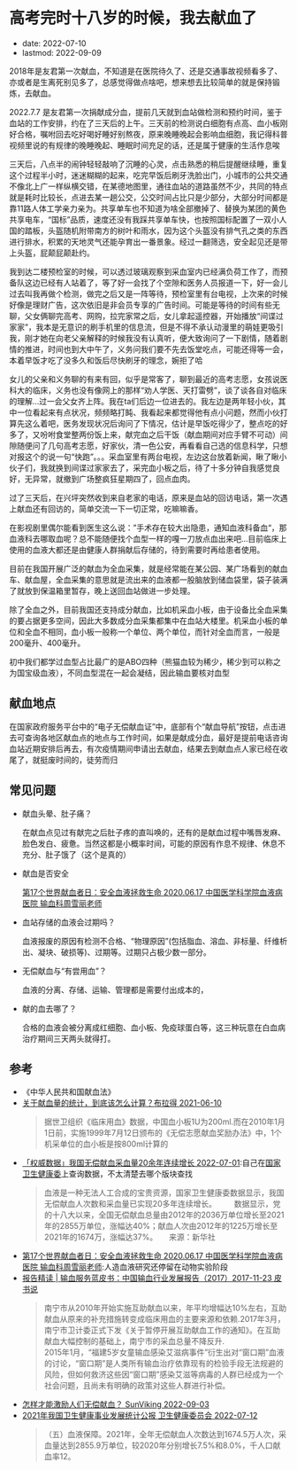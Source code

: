 # 高考完时十八岁的时候，我去献血了
- date: 2022-07-10
- lastmod: 2022-09-09

2018年是友君第一次献血，不知道是在医院待久了、还是交通事故视频看多了、亦或者是生离死别见多了，总感觉得做点啥吧，想来想去比较简单的就是保持锻炼，去献血。

2022.7.7 是友君第一次捐献成分血，提前几天就到血站做检测和预约时间，鉴于血站的工作安排，约在了三天后的上午。三天前的检测说白细胞有点高、血小板刚好合格，嘱咐回去吃好喝好睡好别熬夜，原来晚睡晚起会影响血细胞，我记得科普视频里说的有规律的晚睡晚起、睡眠时间充足的话，还是属于健康的生活作息唉

三天后，八点半的闹钟轻轻敲响了沉睡的心灵，点击熟悉的稍后提醒继续睡，重复这个过程半小时，迷迷糊糊的起来，吃完早饭后刷牙洗脸出门，小城市的公共交通不像北上广一样纵横交错，在某德地图里，通往血站的道路虽然不少，共同的特点就是耗时比较长，点进去某一趟公交，公交时间占比只是少部分，大部分时间都是靠11路人体工学亲力亲为。共享单车也不知道为啥全部撤掉了、替换为某团的黄色共享电车，“国标”品质，速度还没有我踩共享单车快，也按照国标配置了一双小人国的踏板，头盔随机附带南方的树叶和雨水，因为这个头盔没有排气孔之类的东西进行排水，积累的天地灵气还能孕育出一番景象。经过一翻筛选，安全起见还是带上头盔，屁颠屁颠赴约。

我到达二楼预检室的时候，可以透过玻璃观察到采血室内已经满负荷工作了，而预备队这边已经有人站着了，等了好一会找了个空隙和医务人员报道一下，好一会儿过去叫我再做个检测，做完之后又是一阵等待，预检室里有台电视，上次来的时候好像是理财广告，这次依旧是非会员专享的广告时间。可能是等待的时间有些无聊，父女俩聊完高考、网购，拉完家常之后，女儿拿起遥控器，开始播放“间谍过家家”，我本是无意识的刷手机里的信息流，但是不得不承认动漫里的萌娃更吸引我，刚才她在向老父亲解释的时候我没有认真听，便大致询问了一下剧情，随着剧情的推进，时间也到大中午了，义务问我们要不先去饭堂吃点，可能还得等一会，本着早饭才吃了没多久和饭后尽快刷牙的理念，婉拒了哈

女儿的父亲和义务聊的有来有回，似乎是常客了，聊到最近的高考志愿，女孩说医科大的临床，义务也没有像网上的那样“劝人学医、天打雷劈”，谈了谈各自对临床的理解...过一会父女齐上阵。我在ta们后边一位进去的。我左边是两年轻小伙，其中一位看起来有点状况，频频略打盹、我看起来都觉得他有点小问题，然而小伙打算先这么着吧，医务发现状况后询问了下情况，估计是早饭吃得少了，整点吃的好多了，又吩咐食堂整两份饭上来，献完血之后干饭（献血期间对应手臂不可动）间隙随便问了几句高考志愿，好家伙，清一色公安，再看看自己选的信息科学，只想对报这个的说一句“快跑”。。。采血室里有两台电视，左边这台放着新闻，瞅了瞅小伙子们，我就换到间谍过家家去了，采完血小板之后，待了十多分钟自我感觉良好，无异常，就撤到广场整疯狂星期四了，回点血肉。

过了三天后，在兴坪突然收到来自老家的电话，原来是血站的回访电话，第一次遇上献血还有回访的，简单交流一下一切正常，吃嘛嘛香。

在影视剧里偶尔能看到医生这么说：”手术存在较大出隐患，通知血液科备血“，那血液科去哪取血呢？总不能随便找个血型一样的嘎一刀放点血出来吧...目前临床上使用的血液大都还是由健康人群捐献后存储的，待到需要时再给患者使用。

目前在我国开展广泛的献血为全血采集，就是经常能在某公园、某广场看到的献血车、献血屋，全血采集的意思就是流出来的血液都一股脑放到储血袋里，袋子装满了就放到保温箱里暂存，晚上送回血站做进一步处理。

除了全血之外，目前我国还支持成分献血，比如机采血小板，由于设备比全血采集的要占据更多空间，因此大多数成分血采集都集中在血站大楼里。机采血小板的单位和全血不相同，血小板一般称一个单位、两个单位，而针对全血而言，一般是200毫升、400毫升。

初中我们都学过血型占比最广的是ABO四种（熊猫血较为稀少，稀少到可以称之为国宝级血液），不同血型混在一起会凝结，因此输血要核对血型

## 献血地点

在国家政府服务平台中的“电子无偿献血证”中，底部有个“献血导航”按钮，点击进去可查询各地区献血点的地点与工作时间，如果是献成分血，最好是提前电话咨询血站近期安排后再去，有次疫情期间申请出去献血，结果去到献血点人家已经在收尾了，就挺废时间的，徒劳而归


## 常见问题

- 献血头晕、肚子痛？

  在献血点见过有献完之后肚子疼的直叫唤的，还有的是献血过程中嘴唇发麻、脸色发白、疲惫。当然这都是小概率时间，可能的原因有作息不规律、休息不充分、肚子饿了（这个是真的）

- 献血是否安全

  [第17个世界献血者日：安全血液拯救生命 2020.06.17 中国医学科学院血液病医院 输血科周雪丽老师](https://www.chinablood.com.cn/jyb/health/common/145.html)

- 血站存储的血液会过期吗？
  
  血液报废的原因有检测不合格、“物理原因”(包括脂血、溶血、非标量、纤维析出、凝块、破损等)、过期等。过期只占极少数一部分。

- 无偿献血与“有尝用血”？

  血液的分离、存储、运输、管理都是需要付出成本的，

- 献的血去哪了？

  合格的血液会被分离成红细胞、血小板、免疫球蛋白等，这三种玩意在白血病治疗期间三天两头就得打。

## 参考
- 《中华人民共和国献血法》
- [关于献血量的统计，到底该怎么计算？布拉得 2021-06-10](https://zhuanlan.zhihu.com/p/379535697)
  > 据世卫组织《临床用血》数据，中国血小板1U为200ml.而在2010年1月1日前，实施1999年7月12日颁布的《无偿志愿献血奖励办法》中，1个机采单位的血小板是按800ml计算的
- [「权威数据」我国无偿献血采血量20余年连续增长 2022-07-01](https://www.brcbc.org/index.php/site/page/index/791/category_id/10146/news_id/185720/ct_id/265/okcode/d89e950a3d0fecc8454fa77e854011e361c44e216aeac40ed5d80efbeb8e0ed2):自己在[国家卫生健康委](http://www.nhc.gov.cn/wjw/sjcx/sjcx.shtml)上查询数据，不太清楚去哪个版块查找
  > 血液是一种无法人工合成的宝贵资源，国家卫生健康委数据显示，我国无偿献血人次数和采血量已实现20多年连续增长。
　　数据显示，党的十八大以来，全国无偿献血总量由2012年的2036万单位增长至2021年的2855万单位，涨幅达40%；献血人次由2012年的1225万增长至2021年的1674万，涨幅达37%。　　来源：新华社
- [第17个世界献血者日：安全血液拯救生命 2020.06.17 中国医学科学院血液病医院 输血科周雪丽老师](https://www.chinablood.com.cn/jyb/health/common/145.html):人造血液研究还停留在动物实验阶段
- [ 报告精读 | 输血服务蓝皮书：中国输血行业发展报告（2017）2017-11-23 皮书说](https://www.sohu.com/a/206425675_186085)
  > 南宁市从2010年开始实施互助献血以来，年平均增幅达10%左右，互助献血从原来的补充措施转变成临床用血的主要来源和依赖.2017年3月，南宁市卫计委正式下发《关于暂停开展互助献血工作的通知》。在互助献血大幅控制的基础上，南宁市的采血总量不降反升.  
  2015年1月，“福建5岁女童输血感染艾滋病事件”衍生出对“窗口期”血液的讨论，“窗口期”是人类所有输血治疗依靠现有的检验手段无法规避的风险，但如何救济这些因“窗口期”感染艾滋等病毒的人群已经成为一个社会问题，且尚未有明确的政策对这些人群进行补偿。
- [怎样才能激励人们无偿献血？ SunViking 2022-09-03](https://www.zhihu.com/question/339209777/answer/2658523278)
- [2021年我国卫生健康事业发展统计公报 卫生健康委员会 2022-07-12](http://www.nhc.gov.cn/cms-search/xxgk/getManuscriptXxgk.htm?id=51b55216c2154332a660157abf28b09d)
  > （五）血液保障。2021年，全年无偿献血人次数达到1674.5万人次，采血量达到2855.9万单位，较2020年分别增长7.5%和8.0%，千人口献血率12。